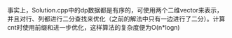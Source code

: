 事实上，Solution.cpp中的dp数据都是有序的，可使用两个二维vector来表示，并且对行、列都进行二分查找来优化（之前的解法中只有一边进行了二分）。计算cnt时使用前缀和进一步优化，这样算法的复杂度便为O(n*logn)
